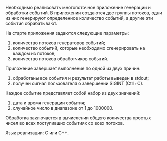 Необходимо реализовать многопоточное приложение генерации и обработки событий.
В приложении создаются две группы потоков, одни из них генерируют определенное
количество событий, а другие эти события обрабатывают.

На старте приложения задаются следующие параметры:
1) количество потоков генераторов событий;
2) количество событий, которые необходимо сгенерировать на каждом из потоков;
3) количество потоков обработчиков событий.

Приложение завершает выполнение по одной из двух причин:
1) обработаны все события и результат работы выведен в stdout;
2) получен сигнал пользователя о завершении SIGINT (Ctrl+C).

Каждое событие представляет собой набор из двух значений:
1) дата и время генерации события;
2) случайное число в диапазоне от 1 до 1000000.

Обработка заключается в вычислении общего количества простых чисел во всех
поступивших событиях со всех потоков.

Язык реализации: С или С++.
